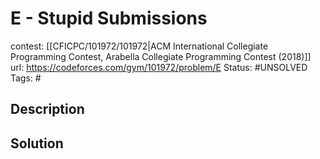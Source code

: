 # E - Stupid Submissions

contest: [[CFICPC/101972/101972|ACM International Collegiate Programming Contest, Arabella Collegiate Programming Contest (2018)]]
url: https://codeforces.com/gym/101972/problem/E
Status: #UNSOLVED
Tags: #

## Description

## Solution

